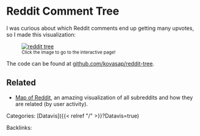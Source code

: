 # Reddit Comment Tree

I was curious about which Reddit comments end up getting many upvotes, so I
made this visualization:

<figure>
  <a href="/reddit-tree.html">
    <img src="/docs/datavis/reddit-tree.png" alt="reddit tree"/>
  </a>
  <figcaption><small>Click the image to go to the interactive page!</small></figcaption>
</figure>

<!--
<iframe src="/reddit-tree.html" width="100%" height="100%" style="border:none;" scrolling="no"></iframe>
-->

The code can be found at
[github.com/kovasap/reddit-tree](https://github.com/kovasap/reddit-tree).

## Related

 - [Map of Reddit](https://anvaka.github.io/map-of-reddit/), an amazing
   visualization of all subreddits and how they are related (by user activity).










Categories: [Datavis]({{< relref "/" >}}?Datavis=true)

Backlinks: 